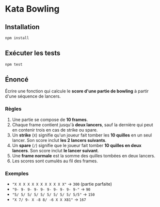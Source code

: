 # Kata Bowling

## Installation

```bash
npm install
```

## Exécuter les tests

```bash
npm test
```

## Énoncé

Écrire une fonction qui calcule le **score d'une partie de bowling** à partir
d'une séquence de lancers.

### Règles

1. Une partie se compose de **10 frames**.  
2. Chaque frame contient jusqu'à **deux lancers**, sauf la dernière qui peut en
   contenir trois en cas de strike ou spare.  
3. Un **strike** (`X`) signifie qu'un joueur fait tomber les **10 quilles** en
   un seul lancer. Son score inclut **les 2 lancers suivants**.  
4. Un **spare** (`/`) signifie que le joueur fait tomber **10 quilles en deux
   lancers**. Son score inclut **le lancer suivant**.  
5. Une **frame normale** est la somme des quilles tombées en deux lancers.  
6. Les scores sont cumulés au fil des frames.  

### Exemples

- `"X X X X X X X X X X X X"` → `300` (partie parfaite)  
- `"9- 9- 9- 9- 9- 9- 9- 9- 9- 9-"` → `90`  
- `"5/ 5/ 5/ 5/ 5/ 5/ 5/ 5/ 5/ 5/5"` → `150`  
- `"X 7/ 9- X -8 8/ -6 X X X81"` → `167`  
